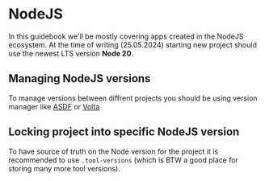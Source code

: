 # NodeJS

In this guidebook we'll be mostly covering apps created in the NodeJS ecosystem. At the time of writing (25.05.2024) starting new project should use the newest LTS version **Node 20**.

## Managing NodeJS versions

To manage versions between diffrent projects you should be using version manager like [ASDF](https://asdf-vm.com/) or [Volta](https://volta.sh/)

## Locking project into specific NodeJS version

To have source of truth on the Node version for the project it is recommended to use `.tool-versions` (which is BTW a good place for storing many more tool versions).
